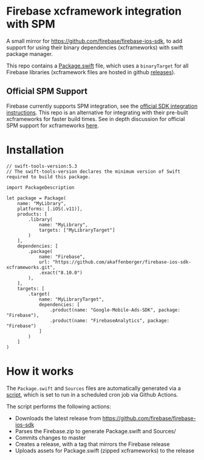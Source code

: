 # Firebase xcframework integration with SPM

A small mirror for https://github.com/firebase/firebase-ios-sdk, to add support for using their binary dependencies (xcframeworks) with swift package manager. 

This repo contains a [Package.swift](https://github.com/akaffenberger/firebase-ios-sdk-xcframeworks/blob/master/Package.swift) file, which uses a `binaryTarget` for all Firebase libraries (xcframework files are hosted in github [releases](https://github.com/akaffenberger/firebase-ios-sdk-xcframeworks/releases)). 

## Official SPM Support

Firebase currently supports SPM integration, see the [official SDK integration instructions](https://github.com/firebase/firebase-ios-sdk#installation). This repo is an alternative for integrating with their pre-built xcframeworks for faster build times. See in depth discussion for official SPM support for xcframeworks [here](https://github.com/firebase/firebase-ios-sdk/issues/6564).

# Installation

```
// swift-tools-version:5.3
// The swift-tools-version declares the minimum version of Swift required to build this package.

import PackageDescription

let package = Package(
    name: "MyLibrary",
    platforms: [.iOS(.v11)],
    products: [
        .library(
            name: "MyLibrary",
            targets: ["MyLibraryTarget"]
        )
    ],
    dependencies: [
        .package(
            name: "Firebase",
            url: "https://github.com/akaffenberger/firebase-ios-sdk-xcframeworks.git",
            .exact("8.10.0")
        ),
    ],
    targets: [
        .target(
            name: "MyLibraryTarget",
            dependencies: [
                .product(name: "Google-Mobile-Ads-SDK", package: "Firebase"),
                .product(name: "FirebaseAnalytics", package: "Firebase")
            ]
        )
    ]
)
```

# How it works

The `Package.swift` and `Sources` files are automatically generated via a [script](https://github.com/akaffenberger/firebase-ios-sdk-xcframeworks/blob/master/.scripts/package.sh), which is set to run in a scheduled cron job via Github Actions. 

The script performs the following actions:
- Downloads the latest release from https://github.com/firebase/firebase-ios-sdk
- Parses the Firebase.zip to generate Package.swift and Sources/
- Commits changes to master
- Creates a release, with a tag that mirrors the Firebase release
- Uploads assets for Package.swift (zipped xcframeworks) to the release
